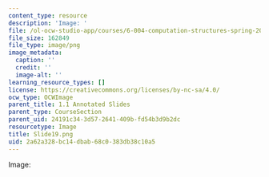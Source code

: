```yaml
---
content_type: resource
description: 'Image: '
file: /ol-ocw-studio-app/courses/6-004-computation-structures-spring-2017/2a62a328bc14dbab68c0383db38c10a5_Slide19.png
file_size: 162849
file_type: image/png
image_metadata:
  caption: ''
  credit: ''
  image-alt: ''
learning_resource_types: []
license: https://creativecommons.org/licenses/by-nc-sa/4.0/
ocw_type: OCWImage
parent_title: 1.1 Annotated Slides
parent_type: CourseSection
parent_uid: 24191c34-3d57-2641-409b-fd54b3d9b2dc
resourcetype: Image
title: Slide19.png
uid: 2a62a328-bc14-dbab-68c0-383db38c10a5
---
```

Image: 